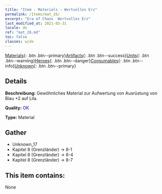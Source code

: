 ```yaml
---
title: "Item - Materials - Wertvolles Erz"
permalink: /Items/mat_26/
excerpt: "Era of Chaos  Wertvolles Erz"
last_modified_at: 2021-03-31
locale: de
ref: "mat_26.md"
toc: false
classes: wide
---
```

 [Materials](/de/Items/){: .btn .btn--primary}[Artifacts](/de/Items/Artifacts/){: .btn .btn--success}[Units](/de/Items/Units/){: .btn .btn--warning}[Heroes](/de/Items/Heroes/){: .btn .btn--danger}[Consumables](/de/Items/Consumables/){: .btn .btn--info}[Unknown](/de/Items/Unknown/){: .btn .btn--primary}

## Details
 **Beschreibung:** Gewöhnliches Material zur Aufwertung von Ausrüstung von Blau +2 auf Lila.

 **Quality:** <span style="color: #0000CD">OK</span>

 **Type:** Material

## Gather

*    Unknown_17 
*    Kapitel 8 (Grenzländer) -> 8-1 
*    Kapitel 8 (Grenzländer) -> 8-4 
*    Kapitel 8 (Grenzländer) -> 8-7 

## This item contains:

  None

